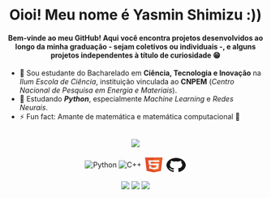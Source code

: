 <div>
  <h1 align="center">Oioi! Meu nome é Yasmin Shimizu :))</h1>
  <h4 align="center"> Bem-vinde ao meu GitHub! Aqui você encontra projetos desenvolvidos ao longo da minha graduação - sejam coletivos ou individuais -, e alguns projetos independentes à título de curiosidade 😁
  </a><br>
</div>

- 🔭 Sou estudante do Bacharelado em **Ciência, Tecnologia e Inovação** na *Ilum Escola de Ciência*, instituição vinculada ao **CNPEM** (*Centro Nacional de Pesquisa em Energia e Materiais*).
- 🌱 Estudando ***Python***, especialmente *Machine Learning* e *Redes Neurais*.
- ⚡ Fun fact: Amante de matemática e matemática computacional 🤩

##

<div align="center">
  <a href="https://github.com/yasminbshimizu/C011-M01-LAP/">
    <img height="150em" src="https://github-readme-stats.vercel.app/api?username=yasminbshimizu&count_private=true&include_all_commits=true&show_icons=true&theme=material-palenight&hide_border=false&show_owner=true"/>
    <!---<img height="150em" src="https://github-readme-stats.vercel.app/api/top-langs/?username=yasminbshimizu&theme=material-palenight&hide_border=false&&layout=compact"/> -->
  </a>
</div>

<div align="center" valign="top"><br>
  
  <img align="center" alt="Python" height="30" width="40" src="https://cdn.jsdelivr.net/gh/devicons/devicon@latest/icons/python/python-original-wordmark.svg" />
  <img align="center" alt="C++" height="30" width="40" 
src="https://cdn.jsdelivr.net/gh/devicons/devicon@latest/icons/cplusplus/cplusplus-original.svg" />
  <img align="center" alt="HTML" height="30" width="40" src="https://raw.githubusercontent.com/devicons/devicon/master/icons/html5/html5-original.svg">
<!---  <img align="center" alt="git" height="30" width="40" src="https://raw.githubusercontent.com/devicons/devicon/master/icons/git/git-original.svg"> -->
  <img align="center" alt="github" height="30" width="40" src="https://raw.githubusercontent.com/devicons/devicon/master/icons/github/github-original.svg">
</div><br>

<div align="center">
  <a href="https://www.instagram.com/minbsz/" target="_blank"><img src="https://img.shields.io/badge/-Instagram-%23E4405F?style=for-the-badge&logo=instagram&logoColor=white" target="_blank"></a>
  <!-- <a href="https://www.facebook.com/pr.eduardoribeiro" target="_blank"><img src="https://img.shields.io/badge/Facebook-1877F2?style=for-the-badge&logo=facebook&logoColor=white" target="_blank"></a>  -->
  <a href="https://www.linkedin.com/in/yasmin-bshimz/" target="_blank"><img src="https://img.shields.io/badge/-LinkedIn-%230077B5?style=for-the-badge&logo=linkedin&logoColor=white" target="_blank"></a> 
  <!--- <a href="mailto:yasminbshimz@gmail.com"><img src="https://img.shields.io/badge/-Gmail-%23333?style=for-the-badge&logo=gmail&logoColor=white" target="_blank"></a> -->
  <a href="mailto:yasmin24023@ilum.cnpem.br">  <img src="https://img.shields.io/badge/-Email-%23E0B0FF?style=for-the-badge&logo=mail&logoColor=white" target="_blank">
</a>


</div>
